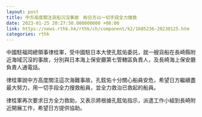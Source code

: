 ```yaml
---
layout: post
title: 中方高度關注貨船沉沒事故　盼日方以一切手段全力搜救
date: 2023-01-25 20:27:50.000000000 +08:00
link: https://news.rthk.hk/rthk/ch/component/k2/1685236-20230125.htm
categories: rthk
---
```


中國駐福岡總領事律桂軍，受中國駐日本大使孔鉉佑委託，就一艘貨船在長崎縣附近海域沉沒的事故，分別與日本海上保安廳第七管轄區負責人，及長崎海上保安廳負責人通電話。

律桂軍說中方高度關注這次海難事故，孔鉉佑十分關心船員安危，希望日方繼續盡最大努力，用一切手段全力搜救船員，並全力救治已救起的船員。

律桂軍再次要求日方全力救助，又表示將根據孔鉉佑指示，派遣工作小組到長崎附近開展工作，希望日方提供協助。

